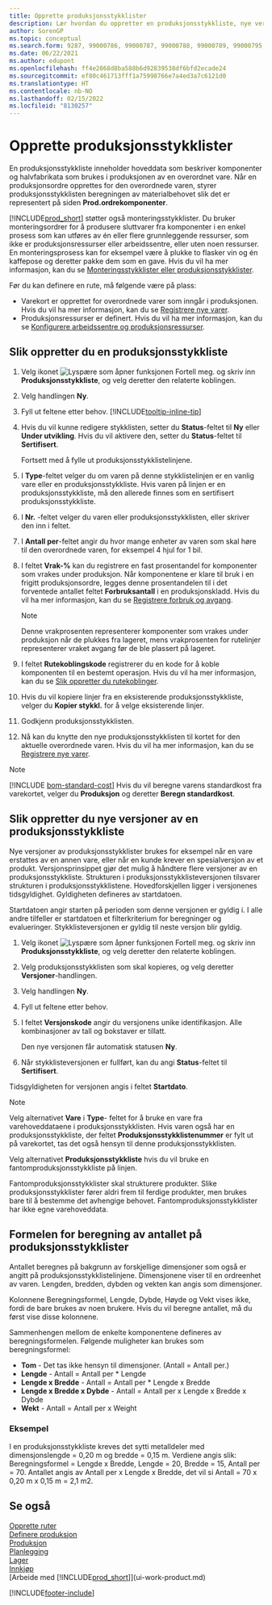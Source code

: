 ```yaml
---
title: Opprette produksjonsstykklister
description: Lær hvordan du oppretter en produksjonsstykkliste, nye versjoner av en produksjonsstykkliste, og hvordan du bruker antallsberegningsformelen.
author: SorenGP
ms.topic: conceptual
ms.search.form: 9287, 99000786, 99000787, 99000788, 99000789, 99000795, 99000797, 99000800, 99000809, 99000811, 99000812, 99000818
ms.date: 06/22/2021
ms.author: edupont
ms.openlocfilehash: ff4e2068d8ba588b6d92839538df6bfd2ecade24
ms.sourcegitcommit: ef80c461713fff1a75998766e7a4ed3a7c6121d0
ms.translationtype: HT
ms.contentlocale: nb-NO
ms.lasthandoff: 02/15/2022
ms.locfileid: "8130257"
---
```

# <a name="create-production-boms"></a>Opprette produksjonsstykklister

En produksjonsstykkliste inneholder hoveddata som beskriver komponenter og halvfabrikata som brukes i produksjonen av en overordnet vare. Når en produksjonsordre opprettes for den overordnede varen, styrer produksjonsstykklisten beregningen av materialbehovet slik det er representert på siden **Prod.ordrekomponenter**.

[!INCLUDE[prod_short](includes/prod_short.md)] støtter også monteringsstykklister. Du bruker monteringsordrer for å produsere sluttvarer fra komponenter i en enkel prosess som kan utføres av én eller flere grunnleggende ressurser, som ikke er produksjonsressurser eller arbeidssentre, eller uten noen ressurser. En monteringsprosess kan for eksempel være å plukke to flasker vin og én kaffepose og deretter pakke dem som en gave. Hvis du vil ha mer informasjon, kan du se [Monteringsstykklister eller produksjonsstykklister](inventory-how-work-boms.md#assembly-boms-or-production-boms).  

Før du kan definere en rute, må følgende være på plass:  

- Varekort er opprettet for overordnede varer som inngår i produksjonen. Hvis du vil ha mer informasjon, kan du se [Registrere nye varer](inventory-how-register-new-items.md).
- Produksjonsressurser er definert. Hvis du vil ha mer informasjon, kan du se [Konfigurere arbeidssentre og produksjonsressurser](production-how-to-set-up-work-and-machine-centers.md).

## <a name="to-create-a-production-bom"></a>Slik oppretter du en produksjonsstykkliste

1. Velg ikonet ![Lyspære som åpner funksjonen Fortell meg.](media/ui-search/search_small.png "Fortell hva du vil gjøre") og skriv inn **Produksjonsstykkliste**, og velg deretter den relaterte koblingen.  
2. Velg handlingen **Ny**.  
3. Fyll ut feltene etter behov. [!INCLUDE[tooltip-inline-tip](includes/tooltip-inline-tip_md.md)]
4. Hvis du vil kunne redigere stykklisten, setter du **Status**-feltet til **Ny** eller **Under utvikling**. Hvis du vil aktivere den, setter du **Status**-feltet til **Sertifisert**.  

    Fortsett med å fylle ut produksjonsstykklistelinjene.
5. I **Type**-feltet velger du om varen på denne stykklistelinjen er en vanlig vare eller en produksjonsstykkliste. Hvis varen på linjen er en produksjonsstykkliste, må den allerede finnes som en sertifisert produksjonsstykkliste.  
6. I **Nr.** -feltet velger du varen eller produksjonsstykklisten, eller skriver den inn i feltet.  
7. I **Antall per**-feltet angir du hvor mange enheter av varen som skal høre til den overordnede varen, for eksempel 4 hjul for 1 bil.  
8. I feltet **Vrak-%** kan du registrere en fast prosentandel for komponenter som vrakes under produksjon. Når komponentene er klare til bruk i en frigitt produksjonsordre, legges denne prosentandelen til i det forventede antallet feltet **Forbruksantall** i en produksjonskladd. Hvis du vil ha mer informasjon, kan du se [Registrere forbruk og avgang](production-how-to-register-consumption-and-output.md).  

    > [!NOTE]  
    >  Denne vrakprosenten representerer komponenter som vrakes under produksjon når de plukkes fra lageret, mens vrakprosenten for rutelinjer representerer vraket avgang før de ble plassert på lageret.  

9. I feltet **Rutekoblingskode** registrerer du en kode for å koble komponenten til en bestemt operasjon. Hvis du vil ha mer informasjon, kan du se [Slik oppretter du rutekoblinger](production-how-to-create-routings.md#to-create-routing-links).
10. Hvis du vil kopiere linjer fra en eksisterende produksjonsstykkliste, velger du **Kopier stykkl.** for å velge eksisterende linjer.  
11. Godkjenn produksjonsstykklisten.  
12. Nå kan du knytte den nye produksjonsstykklisten til kortet for den aktuelle overordnede varen. Hvis du vil ha mer informasjon, kan du se [Registrere nye varer](inventory-how-register-new-items.md).  

> [!NOTE]  
> [!INCLUDE [bom-standard-cost](includes/bom-standard-cost.md)] Hvis du vil beregne varens standardkost fra varekortet, velger du **Produksjon** og deretter **Beregn standardkost**.  

## <a name="to-create-a-new-versions-of-a-production-bom"></a>Slik oppretter du nye versjoner av en produksjonsstykkliste

Nye versjoner av produksjonsstykklister brukes for eksempel når en vare erstattes av en annen vare, eller når en kunde krever en spesialversjon av et produkt. Versjonsprinsippet gjør det mulig å håndtere flere versjoner av en produksjonsstykkliste. Strukturen i produksjonsstykklisteversjonen tilsvarer strukturen i produksjonsstykklistene. Hovedforskjellen ligger i versjonenes tidsgyldighet. Gyldigheten defineres av startdatoen.  

Startdatoen angir starten på perioden som denne versjonen er gyldig i. I alle andre tilfeller er startdatoen et filterkriterium for beregninger og evalueringer. Stykklisteversjonen er gyldig til neste versjon blir gyldig.  

1. Velg ikonet ![Lyspære som åpner funksjonen Fortell meg.](media/ui-search/search_small.png "Fortell hva du vil gjøre") og skriv inn **Produksjonsstykkliste**, og velg deretter den relaterte koblingen.  
2. Velg produksjonsstykklisten som skal kopieres, og velg deretter **Versjoner**-handlingen.  
3. Velg handlingen **Ny**.  
4. Fyll ut feltene etter behov.
5. I feltet **Versjonskode** angir du versjonens unike identifikasjon. Alle kombinasjoner av tall og bokstaver er tillatt.  

    Den nye versjonen får automatisk statusen **Ny**.
6. Når stykklisteversjonen er fullført, kan du angi **Status**-feltet til **Sertifisert**.  

Tidsgyldigheten for versjonen angis i feltet **Startdato**.  

> [!NOTE]  
> Velg alternativet **Vare** i **Type**- feltet for å bruke en vare fra varehoveddataene i produksjonsstykklisten. Hvis varen også har en produksjonsstykkliste, der feltet **Produksjonsstykklistenummer** er fylt ut på varekortet, tas det også hensyn til denne produksjonsstykklisten.  
>
> Velg alternativet **Produksjonsstykkliste** hvis du vil bruke en fantomproduksjonsstykkliste på linjen.  
>
> Fantomproduksjonsstykklister skal strukturere produkter. Slike produksjonsstykklister fører aldri frem til ferdige produkter, men brukes bare til å bestemme det avhengige behovet. Fantomproduksjonsstykklister har ikke egne varehoveddata.

## <a name="quantity-calculation-formula-on-production-boms"></a>Formelen for beregning av antallet på produksjonsstykklister

Antallet beregnes på bakgrunn av forskjellige dimensjoner som også er angitt på produksjonsstykklistelinjene. Dimensjonene viser til en ordreenhet av varen. Lengden, bredden, dybden og vekten kan angis som dimensjoner.  

Kolonnene Beregningsformel, Lengde, Dybde, Høyde og Vekt vises ikke, fordi de bare brukes av noen brukere. Hvis du vil beregne antallet, må du først vise disse kolonnene.  

Sammenhengen mellom de enkelte komponentene defineres av beregningsformelen. Følgende muligheter kan brukes som beregningsformel:  

- **Tom** - Det tas ikke hensyn til dimensjoner. (Antall = Antall per.)  
- **Lengde** - Antall = Antall per * Lengde  
- **Lengde x Bredde** - Antall = Antall per * Lengde x Bredde  
- **Lengde x Bredde x Dybde** - Antall = Antall per x Lengde x Bredde x Dybde  
- **Wekt** - Antall = Antall per x Weight  

### <a name="example"></a>Eksempel

I en produksjonsstykkliste kreves det sytti metalldeler med dimensjonslengde = 0,20 m og bredde = 0,15 m. Verdiene angis slik: Beregningsformel = Lengde x Bredde, Lengde = 20, Bredde = 15, Antall per = 70. Antallet angis av Antall per x Lengde x Bredde, det vil si Antall = 70 x 0,20 m x 0,15 m = 2,1 m2.  

## <a name="see-also"></a>Se også

[Opprette ruter](production-how-to-create-routings.md)   
[Definere produksjon](production-configure-production-processes.md)  
[Produksjon](production-manage-manufacturing.md)    
[Planlegging](production-planning.md)   
[Lager](inventory-manage-inventory.md)  
[Innkjøp](purchasing-manage-purchasing.md)  
[Arbeide med [!INCLUDE[prod_short](includes/prod_short.md)]](ui-work-product.md)


[!INCLUDE[footer-include](includes/footer-banner.md)]